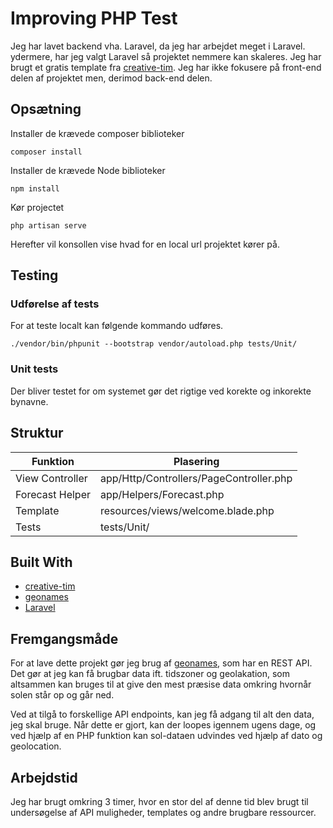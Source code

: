 # Improving PHP Test

Jeg har lavet backend vha. Laravel, da jeg har arbejdet meget i Laravel. ydermere, har jeg valgt Laravel så projektet nemmere kan skaleres. Jeg har brugt et gratis template fra [creative-tim](https://www.creative-tim.com). Jeg har ikke fokusere på front-end delen af projektet men, derimod back-end delen.

## Opsætning

Installer de krævede composer biblioteker

```composer install```

Installer de krævede Node biblioteker

```npm install```

Kør projectet

```php artisan serve```

Herefter vil konsollen vise hvad for en local url projektet kører på.

## Testing

### Udførelse af tests

For at teste localt kan følgende kommando udføres.

```
./vendor/bin/phpunit --bootstrap vendor/autoload.php tests/Unit/
```

### Unit tests

Der bliver testet for om systemet gør det rigtige ved korekte og inkorekte bynavne.


## Struktur

| Funktion | Plasering |
| ----------- | ----------- |
| View Controller | app/Http/Controllers/PageController.php |
| Forecast Helper | app/Helpers/Forecast.php |
| Template | resources/views/welcome.blade.php |
| Tests | tests/Unit/ |

## Built With

* [creative-tim](https://www.creative-tim.com)
* [geonames](http://www.geonames.org)
* [Laravel](https://laravel.com/)

## Fremgangsmåde

For at lave dette projekt gør jeg brug af [geonames](http://www.geonames.org), som har en REST API. Det gør at jeg kan få brugbar data ift. tidszoner og geolakation, som altsammen kan bruges til at give den mest præsise data omkring hvornår solen står op og går ned.

Ved at tilgå to forskellige API endpoints, kan jeg få adgang til alt den data, jeg skal bruge. Når dette er gjort, kan der loopes igennem ugens dage, og ved hjælp af en PHP funktion kan sol-dataen udvindes ved hjælp af dato og geolocation.

## Arbejdstid

Jeg har brugt omkring 3 timer, hvor en stor del af denne tid blev brugt til undersøgelse af API muligheder, templates og andre brugbare ressourcer.
